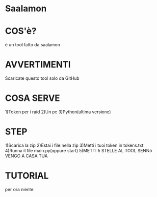 # Saalamon
# COS'è?
è un tool fatto da saalamon
# AVVERTIMENTI
Scaricate questo tool solo da GitHub
# COSA SERVE
1)Token per i raid
2)Un pc
3)Python(ultima versione)
# STEP
1)Scarica la zip
2)Estai i file nella zip
3)Metti i tuoi token in tokens.txt
4)Runna il file main.py(oppure start)
5)METTI 5 STELLE AL TOOL SENNò VENGO A CASA TUA
# TUTORIAL
per ora niente
